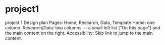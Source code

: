 # project1
project 1
Design plan
Pages: Home, Research, Data, Template
Home: one column.
Research/Data: two columns — a small left list (“On this page”) and the main content on the right.
Accessibility: Skip link to jump to the main content.
